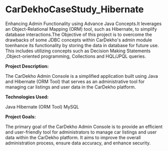 # CarDekhoCaseStudy_Hibernate

Enhancing Admin Functionality using Advance Java Concepts.It leverages an Object-Relational Mapping (ORM) tool, such as Hibernate, to simplify database interactions.The Objective of this project is to overcome the drawbacks of some JDBC concepts within CarDekho's admin module toenhance its functionality by storing the data in database for future use. This includes utilizing concepts such as Decision Making Statements ,Object-oriented programming, Collections and HQL/JPQL queries.

**Project Description:**

The CarDekho Admin Console is a simplified application built using Java and Hibernate (ORM Tool) 
that serves as an administrative tool for managing car listings and user data in the CarDekho platform.

**Technologies Used:**

Java
Hibernate (ORM Tool)
MySQL

**Project Goals:**

The primary goal of the CarDekho Admin Console is to provide an efficient and user-friendly tool for administrators to manage car listings and user data within the CarDekho platform. It aims to improve the overall administration process, ensure data accuracy, and enhance security.

